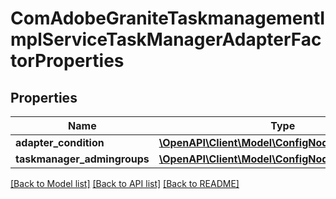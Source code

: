 # ComAdobeGraniteTaskmanagementImplServiceTaskManagerAdapterFactorProperties

## Properties
Name | Type | Description | Notes
------------ | ------------- | ------------- | -------------
**adapter_condition** | [**\OpenAPI\Client\Model\ConfigNodePropertyString**](ConfigNodePropertyString.md) |  | [optional] 
**taskmanager_admingroups** | [**\OpenAPI\Client\Model\ConfigNodePropertyArray**](ConfigNodePropertyArray.md) |  | [optional] 

[[Back to Model list]](../README.md#documentation-for-models) [[Back to API list]](../README.md#documentation-for-api-endpoints) [[Back to README]](../README.md)


